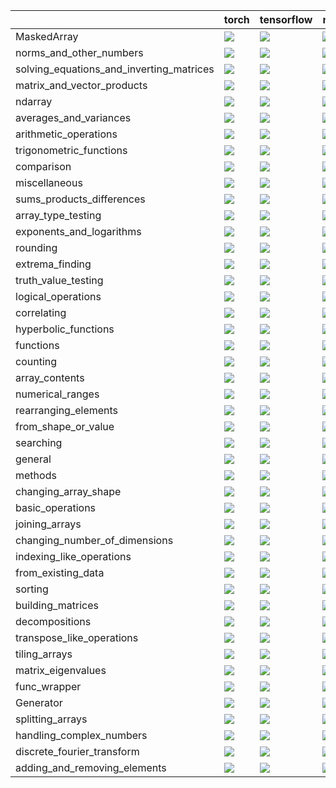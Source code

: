 |                                          | torch                                                                                                                                                                             | tensorflow                                                                                                                                                                        | numpy                                                                                                                                                                             | jax                                                                                                                                                                               |
|:-----------------------------------------|:----------------------------------------------------------------------------------------------------------------------------------------------------------------------------------|:----------------------------------------------------------------------------------------------------------------------------------------------------------------------------------|:----------------------------------------------------------------------------------------------------------------------------------------------------------------------------------|:----------------------------------------------------------------------------------------------------------------------------------------------------------------------------------|
| MaskedArray                              | <a href="Numpy Frontend/submodules/MaskedArray.md" rel="noopener noreferrer" target="_blank"><img src=https://img.shields.io/badge/-failure-red></a>                              | <a href="Numpy Frontend/submodules/MaskedArray.md" rel="noopener noreferrer" target="_blank"><img src=https://img.shields.io/badge/-failure-red></a>                              | <a href="Numpy Frontend/submodules/MaskedArray.md" rel="noopener noreferrer" target="_blank"><img src=https://img.shields.io/badge/-failure-red></a>                              | <a href="Numpy Frontend/submodules/MaskedArray.md" rel="noopener noreferrer" target="_blank"><img src=https://img.shields.io/badge/-failure-red></a>                              |
| norms_and_other_numbers                  | <a href="Numpy Frontend/submodules/norms_and_other_numbers.md" rel="noopener noreferrer" target="_blank"><img src=https://img.shields.io/badge/-failure-red></a>                  | <a href="Numpy Frontend/submodules/norms_and_other_numbers.md" rel="noopener noreferrer" target="_blank"><img src=https://img.shields.io/badge/-failure-red></a>                  | <a href="Numpy Frontend/submodules/norms_and_other_numbers.md" rel="noopener noreferrer" target="_blank"><img src=https://img.shields.io/badge/-success-success></a>              | <a href="Numpy Frontend/submodules/norms_and_other_numbers.md" rel="noopener noreferrer" target="_blank"><img src=https://img.shields.io/badge/-success-success></a>              |
| solving_equations_and_inverting_matrices | <a href="Numpy Frontend/submodules/solving_equations_and_inverting_matrices.md" rel="noopener noreferrer" target="_blank"><img src=https://img.shields.io/badge/-failure-red></a> | <a href="Numpy Frontend/submodules/solving_equations_and_inverting_matrices.md" rel="noopener noreferrer" target="_blank"><img src=https://img.shields.io/badge/-failure-red></a> | <a href="Numpy Frontend/submodules/solving_equations_and_inverting_matrices.md" rel="noopener noreferrer" target="_blank"><img src=https://img.shields.io/badge/-failure-red></a> | <a href="Numpy Frontend/submodules/solving_equations_and_inverting_matrices.md" rel="noopener noreferrer" target="_blank"><img src=https://img.shields.io/badge/-failure-red></a> |
| matrix_and_vector_products               | <a href="Numpy Frontend/submodules/matrix_and_vector_products.md" rel="noopener noreferrer" target="_blank"><img src=https://img.shields.io/badge/-failure-red></a>               | <a href="Numpy Frontend/submodules/matrix_and_vector_products.md" rel="noopener noreferrer" target="_blank"><img src=https://img.shields.io/badge/-failure-red></a>               | <a href="Numpy Frontend/submodules/matrix_and_vector_products.md" rel="noopener noreferrer" target="_blank"><img src=https://img.shields.io/badge/-failure-red></a>               | <a href="Numpy Frontend/submodules/matrix_and_vector_products.md" rel="noopener noreferrer" target="_blank"><img src=https://img.shields.io/badge/-success-success></a>           |
| ndarray                                  | <a href="Numpy Frontend/submodules/ndarray.md" rel="noopener noreferrer" target="_blank"><img src=https://img.shields.io/badge/-failure-red></a>                                  | <a href="Numpy Frontend/submodules/ndarray.md" rel="noopener noreferrer" target="_blank"><img src=https://img.shields.io/badge/-failure-red></a>                                  | <a href="Numpy Frontend/submodules/ndarray.md" rel="noopener noreferrer" target="_blank"><img src=https://img.shields.io/badge/-failure-red></a>                                  | <a href="Numpy Frontend/submodules/ndarray.md" rel="noopener noreferrer" target="_blank"><img src=https://img.shields.io/badge/-failure-red></a>                                  |
| averages_and_variances                   | <a href="Numpy Frontend/submodules/averages_and_variances.md" rel="noopener noreferrer" target="_blank"><img src=https://img.shields.io/badge/-failure-red></a>                   | <a href="Numpy Frontend/submodules/averages_and_variances.md" rel="noopener noreferrer" target="_blank"><img src=https://img.shields.io/badge/-failure-red></a>                   | <a href="Numpy Frontend/submodules/averages_and_variances.md" rel="noopener noreferrer" target="_blank"><img src=https://img.shields.io/badge/-failure-red></a>                   | <a href="Numpy Frontend/submodules/averages_and_variances.md" rel="noopener noreferrer" target="_blank"><img src=https://img.shields.io/badge/-failure-red></a>                   |
| arithmetic_operations                    | <a href="Numpy Frontend/submodules/arithmetic_operations.md" rel="noopener noreferrer" target="_blank"><img src=https://img.shields.io/badge/-failure-red></a>                    | <a href="Numpy Frontend/submodules/arithmetic_operations.md" rel="noopener noreferrer" target="_blank"><img src=https://img.shields.io/badge/-failure-red></a>                    | <a href="Numpy Frontend/submodules/arithmetic_operations.md" rel="noopener noreferrer" target="_blank"><img src=https://img.shields.io/badge/-failure-red></a>                    | <a href="Numpy Frontend/submodules/arithmetic_operations.md" rel="noopener noreferrer" target="_blank"><img src=https://img.shields.io/badge/-failure-red></a>                    |
| trigonometric_functions                  | <a href="Numpy Frontend/submodules/trigonometric_functions.md" rel="noopener noreferrer" target="_blank"><img src=https://img.shields.io/badge/-success-success></a>              | <a href="Numpy Frontend/submodules/trigonometric_functions.md" rel="noopener noreferrer" target="_blank"><img src=https://img.shields.io/badge/-success-success></a>              | <a href="Numpy Frontend/submodules/trigonometric_functions.md" rel="noopener noreferrer" target="_blank"><img src=https://img.shields.io/badge/-failure-red></a>                  | <a href="Numpy Frontend/submodules/trigonometric_functions.md" rel="noopener noreferrer" target="_blank"><img src=https://img.shields.io/badge/-success-success></a>              |
| comparison                               | <a href="Numpy Frontend/submodules/comparison.md" rel="noopener noreferrer" target="_blank"><img src=https://img.shields.io/badge/-success-success></a>                           | <a href="Numpy Frontend/submodules/comparison.md" rel="noopener noreferrer" target="_blank"><img src=https://img.shields.io/badge/-success-success></a>                           | <a href="Numpy Frontend/submodules/comparison.md" rel="noopener noreferrer" target="_blank"><img src=https://img.shields.io/badge/-success-success></a>                           | <a href="Numpy Frontend/submodules/comparison.md" rel="noopener noreferrer" target="_blank"><img src=https://img.shields.io/badge/-success-success></a>                           |
| miscellaneous                            | <a href="Numpy Frontend/submodules/miscellaneous.md" rel="noopener noreferrer" target="_blank"><img src=https://img.shields.io/badge/-failure-red></a>                            | <a href="Numpy Frontend/submodules/miscellaneous.md" rel="noopener noreferrer" target="_blank"><img src=https://img.shields.io/badge/-failure-red></a>                            | <a href="Numpy Frontend/submodules/miscellaneous.md" rel="noopener noreferrer" target="_blank"><img src=https://img.shields.io/badge/-failure-red></a>                            | <a href="Numpy Frontend/submodules/miscellaneous.md" rel="noopener noreferrer" target="_blank"><img src=https://img.shields.io/badge/-failure-red></a>                            |
| sums_products_differences                | <a href="Numpy Frontend/submodules/sums_products_differences.md" rel="noopener noreferrer" target="_blank"><img src=https://img.shields.io/badge/-failure-red></a>                | <a href="Numpy Frontend/submodules/sums_products_differences.md" rel="noopener noreferrer" target="_blank"><img src=https://img.shields.io/badge/-failure-red></a>                | <a href="Numpy Frontend/submodules/sums_products_differences.md" rel="noopener noreferrer" target="_blank"><img src=https://img.shields.io/badge/-failure-red></a>                | <a href="Numpy Frontend/submodules/sums_products_differences.md" rel="noopener noreferrer" target="_blank"><img src=https://img.shields.io/badge/-failure-red></a>                |
| array_type_testing                       | <a href="Numpy Frontend/submodules/array_type_testing.md" rel="noopener noreferrer" target="_blank"><img src=https://img.shields.io/badge/-success-success></a>                   | <a href="Numpy Frontend/submodules/array_type_testing.md" rel="noopener noreferrer" target="_blank"><img src=https://img.shields.io/badge/-success-success></a>                   | <a href="Numpy Frontend/submodules/array_type_testing.md" rel="noopener noreferrer" target="_blank"><img src=https://img.shields.io/badge/-success-success></a>                   | <a href="Numpy Frontend/submodules/array_type_testing.md" rel="noopener noreferrer" target="_blank"><img src=https://img.shields.io/badge/-success-success></a>                   |
| exponents_and_logarithms                 | <a href="Numpy Frontend/submodules/exponents_and_logarithms.md" rel="noopener noreferrer" target="_blank"><img src=https://img.shields.io/badge/-success-success></a>             | <a href="Numpy Frontend/submodules/exponents_and_logarithms.md" rel="noopener noreferrer" target="_blank"><img src=https://img.shields.io/badge/-failure-red></a>                 | <a href="Numpy Frontend/submodules/exponents_and_logarithms.md" rel="noopener noreferrer" target="_blank"><img src=https://img.shields.io/badge/-success-success></a>             | <a href="Numpy Frontend/submodules/exponents_and_logarithms.md" rel="noopener noreferrer" target="_blank"><img src=https://img.shields.io/badge/-failure-red></a>                 |
| rounding                                 | <a href="Numpy Frontend/submodules/rounding.md" rel="noopener noreferrer" target="_blank"><img src=https://img.shields.io/badge/-success-success></a>                             | <a href="Numpy Frontend/submodules/rounding.md" rel="noopener noreferrer" target="_blank"><img src=https://img.shields.io/badge/-success-success></a>                             | <a href="Numpy Frontend/submodules/rounding.md" rel="noopener noreferrer" target="_blank"><img src=https://img.shields.io/badge/-success-success></a>                             | <a href="Numpy Frontend/submodules/rounding.md" rel="noopener noreferrer" target="_blank"><img src=https://img.shields.io/badge/-success-success></a>                             |
| extrema_finding                          | <a href="Numpy Frontend/submodules/extrema_finding.md" rel="noopener noreferrer" target="_blank"><img src=https://img.shields.io/badge/-success-success></a>                      | <a href="Numpy Frontend/submodules/extrema_finding.md" rel="noopener noreferrer" target="_blank"><img src=https://img.shields.io/badge/-success-success></a>                      | <a href="Numpy Frontend/submodules/extrema_finding.md" rel="noopener noreferrer" target="_blank"><img src=https://img.shields.io/badge/-success-success></a>                      | <a href="Numpy Frontend/submodules/extrema_finding.md" rel="noopener noreferrer" target="_blank"><img src=https://img.shields.io/badge/-failure-red></a>                          |
| truth_value_testing                      | <a href="Numpy Frontend/submodules/truth_value_testing.md" rel="noopener noreferrer" target="_blank"><img src=https://img.shields.io/badge/-success-success></a>                  | <a href="Numpy Frontend/submodules/truth_value_testing.md" rel="noopener noreferrer" target="_blank"><img src=https://img.shields.io/badge/-success-success></a>                  | <a href="Numpy Frontend/submodules/truth_value_testing.md" rel="noopener noreferrer" target="_blank"><img src=https://img.shields.io/badge/-success-success></a>                  | <a href="Numpy Frontend/submodules/truth_value_testing.md" rel="noopener noreferrer" target="_blank"><img src=https://img.shields.io/badge/-success-success></a>                  |
| logical_operations                       | <a href="Numpy Frontend/submodules/logical_operations.md" rel="noopener noreferrer" target="_blank"><img src=https://img.shields.io/badge/-success-success></a>                   | <a href="Numpy Frontend/submodules/logical_operations.md" rel="noopener noreferrer" target="_blank"><img src=https://img.shields.io/badge/-success-success></a>                   | <a href="Numpy Frontend/submodules/logical_operations.md" rel="noopener noreferrer" target="_blank"><img src=https://img.shields.io/badge/-success-success></a>                   | <a href="Numpy Frontend/submodules/logical_operations.md" rel="noopener noreferrer" target="_blank"><img src=https://img.shields.io/badge/-success-success></a>                   |
| correlating                              | <a href="Numpy Frontend/submodules/correlating.md" rel="noopener noreferrer" target="_blank"><img src=https://img.shields.io/badge/-failure-red></a>                              | <a href="Numpy Frontend/submodules/correlating.md" rel="noopener noreferrer" target="_blank"><img src=https://img.shields.io/badge/-failure-red></a>                              | <a href="Numpy Frontend/submodules/correlating.md" rel="noopener noreferrer" target="_blank"><img src=https://img.shields.io/badge/-success-success></a>                          | <a href="Numpy Frontend/submodules/correlating.md" rel="noopener noreferrer" target="_blank"><img src=https://img.shields.io/badge/-failure-red></a>                              |
| hyperbolic_functions                     | <a href="Numpy Frontend/submodules/hyperbolic_functions.md" rel="noopener noreferrer" target="_blank"><img src=https://img.shields.io/badge/-success-success></a>                 | <a href="Numpy Frontend/submodules/hyperbolic_functions.md" rel="noopener noreferrer" target="_blank"><img src=https://img.shields.io/badge/-success-success></a>                 | <a href="Numpy Frontend/submodules/hyperbolic_functions.md" rel="noopener noreferrer" target="_blank"><img src=https://img.shields.io/badge/-success-success></a>                 | <a href="Numpy Frontend/submodules/hyperbolic_functions.md" rel="noopener noreferrer" target="_blank"><img src=https://img.shields.io/badge/-success-success></a>                 |
| functions                                | <a href="Numpy Frontend/submodules/functions.md" rel="noopener noreferrer" target="_blank"><img src=https://img.shields.io/badge/-success-success></a>                            | <a href="Numpy Frontend/submodules/functions.md" rel="noopener noreferrer" target="_blank"><img src=https://img.shields.io/badge/-success-success></a>                            | <a href="Numpy Frontend/submodules/functions.md" rel="noopener noreferrer" target="_blank"><img src=https://img.shields.io/badge/-success-success></a>                            | <a href="Numpy Frontend/submodules/functions.md" rel="noopener noreferrer" target="_blank"><img src=https://img.shields.io/badge/-success-success></a>                            |
| counting                                 | <a href="Numpy Frontend/submodules/counting.md" rel="noopener noreferrer" target="_blank"><img src=https://img.shields.io/badge/-success-success></a>                             | <a href="Numpy Frontend/submodules/counting.md" rel="noopener noreferrer" target="_blank"><img src=https://img.shields.io/badge/-success-success></a>                             | <a href="Numpy Frontend/submodules/counting.md" rel="noopener noreferrer" target="_blank"><img src=https://img.shields.io/badge/-success-success></a>                             | <a href="Numpy Frontend/submodules/counting.md" rel="noopener noreferrer" target="_blank"><img src=https://img.shields.io/badge/-success-success></a>                             |
| array_contents                           | <a href="Numpy Frontend/submodules/array_contents.md" rel="noopener noreferrer" target="_blank"><img src=https://img.shields.io/badge/-failure-red></a>                           | <a href="Numpy Frontend/submodules/array_contents.md" rel="noopener noreferrer" target="_blank"><img src=https://img.shields.io/badge/-failure-red></a>                           | <a href="Numpy Frontend/submodules/array_contents.md" rel="noopener noreferrer" target="_blank"><img src=https://img.shields.io/badge/-failure-red></a>                           | <a href="Numpy Frontend/submodules/array_contents.md" rel="noopener noreferrer" target="_blank"><img src=https://img.shields.io/badge/-failure-red></a>                           |
| numerical_ranges                         | <a href="Numpy Frontend/submodules/numerical_ranges.md" rel="noopener noreferrer" target="_blank"><img src=https://img.shields.io/badge/-failure-red></a>                         | <a href="Numpy Frontend/submodules/numerical_ranges.md" rel="noopener noreferrer" target="_blank"><img src=https://img.shields.io/badge/-failure-red></a>                         | <a href="Numpy Frontend/submodules/numerical_ranges.md" rel="noopener noreferrer" target="_blank"><img src=https://img.shields.io/badge/-failure-red></a>                         | <a href="Numpy Frontend/submodules/numerical_ranges.md" rel="noopener noreferrer" target="_blank"><img src=https://img.shields.io/badge/-failure-red></a>                         |
| rearranging_elements                     | <a href="Numpy Frontend/submodules/rearranging_elements.md" rel="noopener noreferrer" target="_blank"><img src=https://img.shields.io/badge/-success-success></a>                 | <a href="Numpy Frontend/submodules/rearranging_elements.md" rel="noopener noreferrer" target="_blank"><img src=https://img.shields.io/badge/-success-success></a>                 | <a href="Numpy Frontend/submodules/rearranging_elements.md" rel="noopener noreferrer" target="_blank"><img src=https://img.shields.io/badge/-success-success></a>                 | <a href="Numpy Frontend/submodules/rearranging_elements.md" rel="noopener noreferrer" target="_blank"><img src=https://img.shields.io/badge/-success-success></a>                 |
| from_shape_or_value                      | <a href="Numpy Frontend/submodules/from_shape_or_value.md" rel="noopener noreferrer" target="_blank"><img src=https://img.shields.io/badge/-failure-red></a>                      | <a href="Numpy Frontend/submodules/from_shape_or_value.md" rel="noopener noreferrer" target="_blank"><img src=https://img.shields.io/badge/-failure-red></a>                      | <a href="Numpy Frontend/submodules/from_shape_or_value.md" rel="noopener noreferrer" target="_blank"><img src=https://img.shields.io/badge/-failure-red></a>                      | <a href="Numpy Frontend/submodules/from_shape_or_value.md" rel="noopener noreferrer" target="_blank"><img src=https://img.shields.io/badge/-failure-red></a>                      |
| searching                                | <a href="Numpy Frontend/submodules/searching.md" rel="noopener noreferrer" target="_blank"><img src=https://img.shields.io/badge/-success-success></a>                            | <a href="Numpy Frontend/submodules/searching.md" rel="noopener noreferrer" target="_blank"><img src=https://img.shields.io/badge/-failure-red></a>                                | <a href="Numpy Frontend/submodules/searching.md" rel="noopener noreferrer" target="_blank"><img src=https://img.shields.io/badge/-success-success></a>                            | <a href="Numpy Frontend/submodules/searching.md" rel="noopener noreferrer" target="_blank"><img src=https://img.shields.io/badge/-success-success></a>                            |
| general                                  | <a href="Numpy Frontend/submodules/general.md" rel="noopener noreferrer" target="_blank"><img src=https://img.shields.io/badge/-failure-red></a>                                  | <a href="Numpy Frontend/submodules/general.md" rel="noopener noreferrer" target="_blank"><img src=https://img.shields.io/badge/-failure-red></a>                                  | <a href="Numpy Frontend/submodules/general.md" rel="noopener noreferrer" target="_blank"><img src=https://img.shields.io/badge/-failure-red></a>                                  | <a href="Numpy Frontend/submodules/general.md" rel="noopener noreferrer" target="_blank"><img src=https://img.shields.io/badge/-failure-red></a>                                  |
| methods                                  | <a href="Numpy Frontend/submodules/methods.md" rel="noopener noreferrer" target="_blank"><img src=https://img.shields.io/badge/-failure-red></a>                                  | <a href="Numpy Frontend/submodules/methods.md" rel="noopener noreferrer" target="_blank"><img src=https://img.shields.io/badge/-failure-red></a>                                  | <a href="Numpy Frontend/submodules/methods.md" rel="noopener noreferrer" target="_blank"><img src=https://img.shields.io/badge/-failure-red></a>                                  | <a href="Numpy Frontend/submodules/methods.md" rel="noopener noreferrer" target="_blank"><img src=https://img.shields.io/badge/-failure-red></a>                                  |
| changing_array_shape                     | <a href="Numpy Frontend/submodules/changing_array_shape.md" rel="noopener noreferrer" target="_blank"><img src=https://img.shields.io/badge/-success-success></a>                 | <a href="Numpy Frontend/submodules/changing_array_shape.md" rel="noopener noreferrer" target="_blank"><img src=https://img.shields.io/badge/-success-success></a>                 | <a href="Numpy Frontend/submodules/changing_array_shape.md" rel="noopener noreferrer" target="_blank"><img src=https://img.shields.io/badge/-success-success></a>                 | <a href="Numpy Frontend/submodules/changing_array_shape.md" rel="noopener noreferrer" target="_blank"><img src=https://img.shields.io/badge/-success-success></a>                 |
| basic_operations                         | <a href="Numpy Frontend/submodules/basic_operations.md" rel="noopener noreferrer" target="_blank"><img src=https://img.shields.io/badge/-success-success></a>                     | <a href="Numpy Frontend/submodules/basic_operations.md" rel="noopener noreferrer" target="_blank"><img src=https://img.shields.io/badge/-success-success></a>                     | <a href="Numpy Frontend/submodules/basic_operations.md" rel="noopener noreferrer" target="_blank"><img src=https://img.shields.io/badge/-success-success></a>                     | <a href="Numpy Frontend/submodules/basic_operations.md" rel="noopener noreferrer" target="_blank"><img src=https://img.shields.io/badge/-success-success></a>                     |
| joining_arrays                           | <a href="Numpy Frontend/submodules/joining_arrays.md" rel="noopener noreferrer" target="_blank"><img src=https://img.shields.io/badge/-success-success></a>                       | <a href="Numpy Frontend/submodules/joining_arrays.md" rel="noopener noreferrer" target="_blank"><img src=https://img.shields.io/badge/-success-success></a>                       | <a href="Numpy Frontend/submodules/joining_arrays.md" rel="noopener noreferrer" target="_blank"><img src=https://img.shields.io/badge/-failure-red></a>                           | <a href="Numpy Frontend/submodules/joining_arrays.md" rel="noopener noreferrer" target="_blank"><img src=https://img.shields.io/badge/-success-success></a>                       |
| changing_number_of_dimensions            | <a href="Numpy Frontend/submodules/changing_number_of_dimensions.md" rel="noopener noreferrer" target="_blank"><img src=https://img.shields.io/badge/-success-success></a>        | <a href="Numpy Frontend/submodules/changing_number_of_dimensions.md" rel="noopener noreferrer" target="_blank"><img src=https://img.shields.io/badge/-success-success></a>        | <a href="Numpy Frontend/submodules/changing_number_of_dimensions.md" rel="noopener noreferrer" target="_blank"><img src=https://img.shields.io/badge/-success-success></a>        | <a href="Numpy Frontend/submodules/changing_number_of_dimensions.md" rel="noopener noreferrer" target="_blank"><img src=https://img.shields.io/badge/-success-success></a>        |
| indexing_like_operations                 | <a href="Numpy Frontend/submodules/indexing_like_operations.md" rel="noopener noreferrer" target="_blank"><img src=https://img.shields.io/badge/-success-success></a>             | <a href="Numpy Frontend/submodules/indexing_like_operations.md" rel="noopener noreferrer" target="_blank"><img src=https://img.shields.io/badge/-failure-red></a>                 | <a href="Numpy Frontend/submodules/indexing_like_operations.md" rel="noopener noreferrer" target="_blank"><img src=https://img.shields.io/badge/-success-success></a>             | <a href="Numpy Frontend/submodules/indexing_like_operations.md" rel="noopener noreferrer" target="_blank"><img src=https://img.shields.io/badge/-success-success></a>             |
| from_existing_data                       | <a href="Numpy Frontend/submodules/from_existing_data.md" rel="noopener noreferrer" target="_blank"><img src=https://img.shields.io/badge/-failure-red></a>                       | <a href="Numpy Frontend/submodules/from_existing_data.md" rel="noopener noreferrer" target="_blank"><img src=https://img.shields.io/badge/-failure-red></a>                       | <a href="Numpy Frontend/submodules/from_existing_data.md" rel="noopener noreferrer" target="_blank"><img src=https://img.shields.io/badge/-success-success></a>                   | <a href="Numpy Frontend/submodules/from_existing_data.md" rel="noopener noreferrer" target="_blank"><img src=https://img.shields.io/badge/-failure-red></a>                       |
| sorting                                  | <a href="Numpy Frontend/submodules/sorting.md" rel="noopener noreferrer" target="_blank"><img src=https://img.shields.io/badge/-failure-red></a>                                  | <a href="Numpy Frontend/submodules/sorting.md" rel="noopener noreferrer" target="_blank"><img src=https://img.shields.io/badge/-failure-red></a>                                  | <a href="Numpy Frontend/submodules/sorting.md" rel="noopener noreferrer" target="_blank"><img src=https://img.shields.io/badge/-success-success></a>                              | <a href="Numpy Frontend/submodules/sorting.md" rel="noopener noreferrer" target="_blank"><img src=https://img.shields.io/badge/-success-success></a>                              |
| building_matrices                        | <a href="Numpy Frontend/submodules/building_matrices.md" rel="noopener noreferrer" target="_blank"><img src=https://img.shields.io/badge/-success-success></a>                    | <a href="Numpy Frontend/submodules/building_matrices.md" rel="noopener noreferrer" target="_blank"><img src=https://img.shields.io/badge/-success-success></a>                    | <a href="Numpy Frontend/submodules/building_matrices.md" rel="noopener noreferrer" target="_blank"><img src=https://img.shields.io/badge/-success-success></a>                    | <a href="Numpy Frontend/submodules/building_matrices.md" rel="noopener noreferrer" target="_blank"><img src=https://img.shields.io/badge/-success-success></a>                    |
| decompositions                           | <a href="Numpy Frontend/submodules/decompositions.md" rel="noopener noreferrer" target="_blank"><img src=https://img.shields.io/badge/-failure-red></a>                           | <a href="Numpy Frontend/submodules/decompositions.md" rel="noopener noreferrer" target="_blank"><img src=https://img.shields.io/badge/-failure-red></a>                           | <a href="Numpy Frontend/submodules/decompositions.md" rel="noopener noreferrer" target="_blank"><img src=https://img.shields.io/badge/-success-success></a>                       | <a href="Numpy Frontend/submodules/decompositions.md" rel="noopener noreferrer" target="_blank"><img src=https://img.shields.io/badge/-success-success></a>                       |
| transpose_like_operations                | <a href="Numpy Frontend/submodules/transpose_like_operations.md" rel="noopener noreferrer" target="_blank"><img src=https://img.shields.io/badge/-success-success></a>            | <a href="Numpy Frontend/submodules/transpose_like_operations.md" rel="noopener noreferrer" target="_blank"><img src=https://img.shields.io/badge/-success-success></a>            | <a href="Numpy Frontend/submodules/transpose_like_operations.md" rel="noopener noreferrer" target="_blank"><img src=https://img.shields.io/badge/-success-success></a>            | <a href="Numpy Frontend/submodules/transpose_like_operations.md" rel="noopener noreferrer" target="_blank"><img src=https://img.shields.io/badge/-success-success></a>            |
| tiling_arrays                            | <a href="Numpy Frontend/submodules/tiling_arrays.md" rel="noopener noreferrer" target="_blank"><img src=https://img.shields.io/badge/-success-success></a>                        | <a href="Numpy Frontend/submodules/tiling_arrays.md" rel="noopener noreferrer" target="_blank"><img src=https://img.shields.io/badge/-success-success></a>                        | <a href="Numpy Frontend/submodules/tiling_arrays.md" rel="noopener noreferrer" target="_blank"><img src=https://img.shields.io/badge/-success-success></a>                        | <a href="Numpy Frontend/submodules/tiling_arrays.md" rel="noopener noreferrer" target="_blank"><img src=https://img.shields.io/badge/-success-success></a>                        |
| matrix_eigenvalues                       | <a href="Numpy Frontend/submodules/matrix_eigenvalues.md" rel="noopener noreferrer" target="_blank"><img src=https://img.shields.io/badge/-success-success></a>                   | <a href="Numpy Frontend/submodules/matrix_eigenvalues.md" rel="noopener noreferrer" target="_blank"><img src=https://img.shields.io/badge/-success-success></a>                   | <a href="Numpy Frontend/submodules/matrix_eigenvalues.md" rel="noopener noreferrer" target="_blank"><img src=https://img.shields.io/badge/-success-success></a>                   | <a href="Numpy Frontend/submodules/matrix_eigenvalues.md" rel="noopener noreferrer" target="_blank"><img src=https://img.shields.io/badge/-success-success></a>                   |
| func_wrapper                             | <a href="Numpy Frontend/submodules/func_wrapper.md" rel="noopener noreferrer" target="_blank"><img src=https://img.shields.io/badge/-failure-red></a>                             | <a href="Numpy Frontend/submodules/func_wrapper.md" rel="noopener noreferrer" target="_blank"><img src=https://img.shields.io/badge/-failure-red></a>                             | <a href="Numpy Frontend/submodules/func_wrapper.md" rel="noopener noreferrer" target="_blank"><img src=https://img.shields.io/badge/-failure-red></a>                             | <a href="Numpy Frontend/submodules/func_wrapper.md" rel="noopener noreferrer" target="_blank"><img src=https://img.shields.io/badge/-failure-red></a>                             |
| Generator                                | <a href="Numpy Frontend/submodules/Generator.md" rel="noopener noreferrer" target="_blank"><img src=https://img.shields.io/badge/-failure-red></a>                                | <a href="Numpy Frontend/submodules/Generator.md" rel="noopener noreferrer" target="_blank"><img src=https://img.shields.io/badge/-failure-red></a>                                | <a href="Numpy Frontend/submodules/Generator.md" rel="noopener noreferrer" target="_blank"><img src=https://img.shields.io/badge/-failure-red></a>                                | <a href="Numpy Frontend/submodules/Generator.md" rel="noopener noreferrer" target="_blank"><img src=https://img.shields.io/badge/-failure-red></a>                                |
| splitting_arrays                         | <a href="Numpy Frontend/submodules/splitting_arrays.md" rel="noopener noreferrer" target="_blank"><img src=https://img.shields.io/badge/-success-success></a>                     | <a href="Numpy Frontend/submodules/splitting_arrays.md" rel="noopener noreferrer" target="_blank"><img src=https://img.shields.io/badge/-success-success></a>                     | <a href="Numpy Frontend/submodules/splitting_arrays.md" rel="noopener noreferrer" target="_blank"><img src=https://img.shields.io/badge/-success-success></a>                     | <a href="Numpy Frontend/submodules/splitting_arrays.md" rel="noopener noreferrer" target="_blank"><img src=https://img.shields.io/badge/-success-success></a>                     |
| handling_complex_numbers                 | <a href="Numpy Frontend/submodules/handling_complex_numbers.md" rel="noopener noreferrer" target="_blank"><img src=https://img.shields.io/badge/-success-success></a>             | <a href="Numpy Frontend/submodules/handling_complex_numbers.md" rel="noopener noreferrer" target="_blank"><img src=https://img.shields.io/badge/-success-success></a>             | <a href="Numpy Frontend/submodules/handling_complex_numbers.md" rel="noopener noreferrer" target="_blank"><img src=https://img.shields.io/badge/-success-success></a>             | <a href="Numpy Frontend/submodules/handling_complex_numbers.md" rel="noopener noreferrer" target="_blank"><img src=https://img.shields.io/badge/-success-success></a>             |
| discrete_fourier_transform               | <a href="Numpy Frontend/submodules/discrete_fourier_transform.md" rel="noopener noreferrer" target="_blank"><img src=https://img.shields.io/badge/-success-success></a>           | <a href="Numpy Frontend/submodules/discrete_fourier_transform.md" rel="noopener noreferrer" target="_blank"><img src=https://img.shields.io/badge/-success-success></a>           | <a href="Numpy Frontend/submodules/discrete_fourier_transform.md" rel="noopener noreferrer" target="_blank"><img src=https://img.shields.io/badge/-success-success></a>           | <a href="Numpy Frontend/submodules/discrete_fourier_transform.md" rel="noopener noreferrer" target="_blank"><img src=https://img.shields.io/badge/-success-success></a>           |
| adding_and_removing_elements             | <a href="Numpy Frontend/submodules/adding_and_removing_elements.md" rel="noopener noreferrer" target="_blank"><img src=https://img.shields.io/badge/-success-success></a>         | <a href="Numpy Frontend/submodules/adding_and_removing_elements.md" rel="noopener noreferrer" target="_blank"><img src=https://img.shields.io/badge/-success-success></a>         | <a href="Numpy Frontend/submodules/adding_and_removing_elements.md" rel="noopener noreferrer" target="_blank"><img src=https://img.shields.io/badge/-success-success></a>         | <a href="Numpy Frontend/submodules/adding_and_removing_elements.md" rel="noopener noreferrer" target="_blank"><img src=https://img.shields.io/badge/-success-success></a>         |